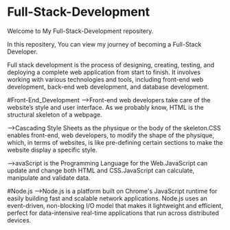 # Full-Stack-Development
Welcome to My Full-Stack-Development repositery.

In this repositery, You can view my journey of becoming a Full-Stack Developer.

Full stack development is the process of designing, creating, testing, and deploying a complete web application from start to finish. It involves working with various technologies and tools, including front-end web development, back-end web development, and database development.

#Front-End_Development
-->Front-end web developers take care of the website’s style and user interface. As we probably know, HTML is the structural skeleton of a webpage.

-->Cascading Style Sheets as the physique or the body of the skeleton.CSS enables front-end, web developers, to modify the shape of the physique, which, in terms of websites, is like pre-defining certain sections to make the website display a specific style. 

-->avaScript is the Programming Language for the Web.JavaScript can update and change both HTML and CSS.JavaScript can calculate, manipulate and validate data.

#Node.js
-->Node.js is a platform built on Chrome's JavaScript runtime for easily building fast and scalable network applications. Node.js uses an event-driven, non-blocking I/O model that makes it lightweight and efficient, perfect for data-intensive real-time applications that run across distributed devices.
